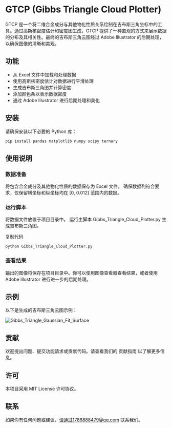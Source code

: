 # GTCP (Gibbs Triangle Cloud Plotter)

GTCP 是一个将二维合金成分与其他物化性质关系绘制在吉布斯三角坐标中的工具。通过高斯核密度估计和密度图生成，GTCP 提供了一种直观的方式来展示数据的分布及其相关性。最终的吉布斯三角云图经过 Adobe Illustrator 的后期处理，以确保图像的清晰和美观。

## 功能

- 从 Excel 文件中加载和处理数据
- 使用高斯核密度估计对数据进行平滑处理
- 生成吉布斯三角图并计算密度
- 添加颜色条以表示数据密度
- 通过 Adobe Illustrator 进行后期处理和美化

## 安装

请确保安装以下必要的 Python 库：
```bash
pip install pandas matplotlib numpy scipy ternary
```

## 使用说明
### 数据准备

将包含合金成分及其他物化性质的数据保存为 Excel 文件。
确保数据列符合要求，仅保留横坐标和纵坐标均在 [0, 0.012] 范围内的数据。
### 运行脚本

将数据文件放置于项目目录中。
运行主脚本 Gibbs_Triangle_Cloud_Plotter.py 生成吉布斯三角图。

复制代码
```bash
python Gibbs_Triangle_Cloud_Plotter.py
```
### 查看结果

输出的图像将保存在项目目录中。你可以使用图像查看器查看结果，或者使用 Adobe Illustrator 进行进一步的后期处理。

## 示例
以下是生成的吉布斯三角云图示例：

![Gibbs_Triangle_Gaussian_Fit_Surface](https://github.com/user-attachments/assets/4831ff41-f0d5-4686-8ad5-ffff6d47b852)


## 贡献
欢迎提出问题、提交功能请求或贡献代码。请查看我们的 贡献指南 以了解更多信息。

## 许可
本项目采用 MIT License 许可协议。

## 联系
如果你有任何问题或建议，请通过1786888479@qq.com 联系我们。
